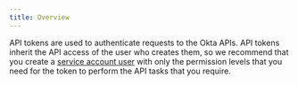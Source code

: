 ```yaml
---
title: Overview
---
```

API tokens are used to authenticate requests to the Okta APIs. API tokens inherit the API access of the user who creates them, so we recommend that you create a [service account user](https://help.okta.com/en/prod/Content/Topics/Security/Administrators.htm?cshid=Security_Administrators#Security_Administrators) with only the permission levels that you need for the token to perform the API tasks that you require.

<NextSectionLink/>